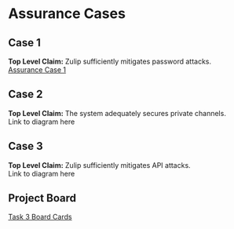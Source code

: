 # Assurance Cases

## Case 1
<b>Top Level Claim:</b> Zulip sufficiently mitigates password attacks.<br>
[Assurance Case 1](https://www.lucidchart.com/documents/edit/00c4b758-6d97-4e4f-8a00-6328f4b4688e/0)

## Case 2
<b>Top Level Claim:</b> The system adequately secures private channels.<br>
Link to diagram here

## Case 3
<b>Top Level Claim:</b> Zulip sufficiently mitigates API attacks.<br>
Link to diagram here

## Project Board
[Task 3 Board Cards](https://github.com/lisabazis/TeamSA/projects/1)
